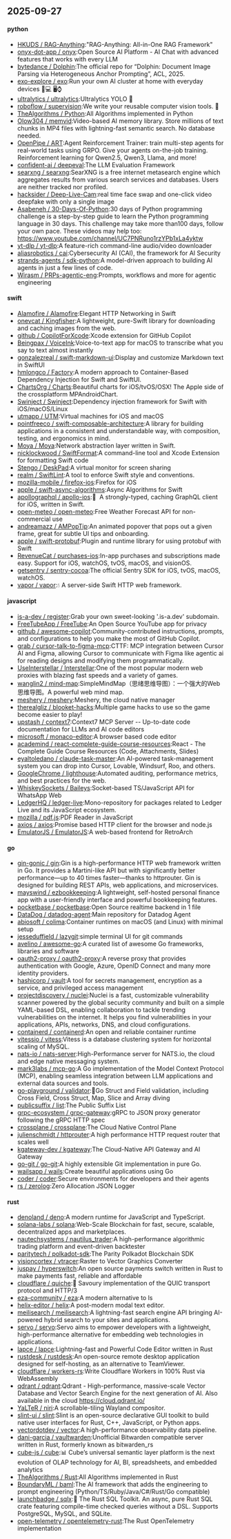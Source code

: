 ## 2025-09-27

#### python
* [HKUDS / RAG-Anything](https://github.com/HKUDS/RAG-Anything):"RAG-Anything: All-in-One RAG Framework"
* [onyx-dot-app / onyx](https://github.com/onyx-dot-app/onyx):Open Source AI Platform - AI Chat with advanced features that works with every LLM
* [bytedance / Dolphin](https://github.com/bytedance/Dolphin):The official repo for “Dolphin: Document Image Parsing via Heterogeneous Anchor Prompting”, ACL, 2025.
* [exo-explore / exo](https://github.com/exo-explore/exo):Run your own AI cluster at home with everyday devices 📱💻 🖥️⌚
* [ultralytics / ultralytics](https://github.com/ultralytics/ultralytics):Ultralytics YOLO 🚀
* [roboflow / supervision](https://github.com/roboflow/supervision):We write your reusable computer vision tools. 💜
* [TheAlgorithms / Python](https://github.com/TheAlgorithms/Python):All Algorithms implemented in Python
* [Olow304 / memvid](https://github.com/Olow304/memvid):Video-based AI memory library. Store millions of text chunks in MP4 files with lightning-fast semantic search. No database needed.
* [OpenPipe / ART](https://github.com/OpenPipe/ART):Agent Reinforcement Trainer: train multi-step agents for real-world tasks using GRPO. Give your agents on-the-job training. Reinforcement learning for Qwen2.5, Qwen3, Llama, and more!
* [confident-ai / deepeval](https://github.com/confident-ai/deepeval):The LLM Evaluation Framework
* [searxng / searxng](https://github.com/searxng/searxng):SearXNG is a free internet metasearch engine which aggregates results from various search services and databases. Users are neither tracked nor profiled.
* [hacksider / Deep-Live-Cam](https://github.com/hacksider/Deep-Live-Cam):real time face swap and one-click video deepfake with only a single image
* [Asabeneh / 30-Days-Of-Python](https://github.com/Asabeneh/30-Days-Of-Python):30 days of Python programming challenge is a step-by-step guide to learn the Python programming language in 30 days. This challenge may take more than100 days, follow your own pace. These videos may help too: https://www.youtube.com/channel/UC7PNRuno1rzYPb1xLa4yktw
* [yt-dlp / yt-dlp](https://github.com/yt-dlp/yt-dlp):A feature-rich command-line audio/video downloader
* [aliasrobotics / cai](https://github.com/aliasrobotics/cai):Cybersecurity AI (CAI), the framework for AI Security
* [strands-agents / sdk-python](https://github.com/strands-agents/sdk-python):A model-driven approach to building AI agents in just a few lines of code.
* [Wirasm / PRPs-agentic-eng](https://github.com/Wirasm/PRPs-agentic-eng):Prompts, workflows and more for agentic engineering

#### swift
* [Alamofire / Alamofire](https://github.com/Alamofire/Alamofire):Elegant HTTP Networking in Swift
* [onevcat / Kingfisher](https://github.com/onevcat/Kingfisher):A lightweight, pure-Swift library for downloading and caching images from the web.
* [github / CopilotForXcode](https://github.com/github/CopilotForXcode):Xcode extension for GitHub Copilot
* [Beingpax / VoiceInk](https://github.com/Beingpax/VoiceInk):Voice-to-text app for macOS to transcribe what you say to text almost instantly
* [gonzalezreal / swift-markdown-ui](https://github.com/gonzalezreal/swift-markdown-ui):Display and customize Markdown text in SwiftUI
* [hmlongco / Factory](https://github.com/hmlongco/Factory):A modern approach to Container-Based Dependency Injection for Swift and SwiftUI.
* [ChartsOrg / Charts](https://github.com/ChartsOrg/Charts):Beautiful charts for iOS/tvOS/OSX! The Apple side of the crossplatform MPAndroidChart.
* [Swinject / Swinject](https://github.com/Swinject/Swinject):Dependency injection framework for Swift with iOS/macOS/Linux
* [utmapp / UTM](https://github.com/utmapp/UTM):Virtual machines for iOS and macOS
* [pointfreeco / swift-composable-architecture](https://github.com/pointfreeco/swift-composable-architecture):A library for building applications in a consistent and understandable way, with composition, testing, and ergonomics in mind.
* [Moya / Moya](https://github.com/Moya/Moya):Network abstraction layer written in Swift.
* [nicklockwood / SwiftFormat](https://github.com/nicklockwood/SwiftFormat):A command-line tool and Xcode Extension for formatting Swift code
* [Stengo / DeskPad](https://github.com/Stengo/DeskPad):A virtual monitor for screen sharing
* [realm / SwiftLint](https://github.com/realm/SwiftLint):A tool to enforce Swift style and conventions.
* [mozilla-mobile / firefox-ios](https://github.com/mozilla-mobile/firefox-ios):Firefox for iOS
* [apple / swift-async-algorithms](https://github.com/apple/swift-async-algorithms):Async Algorithms for Swift
* [apollographql / apollo-ios](https://github.com/apollographql/apollo-ios):📱  A strongly-typed, caching GraphQL client for iOS, written in Swift.
* [open-meteo / open-meteo](https://github.com/open-meteo/open-meteo):Free Weather Forecast API for non-commercial use
* [andreamazz / AMPopTip](https://github.com/andreamazz/AMPopTip):An animated popover that pops out a given frame, great for subtle UI tips and onboarding.
* [apple / swift-protobuf](https://github.com/apple/swift-protobuf):Plugin and runtime library for using protobuf with Swift
* [RevenueCat / purchases-ios](https://github.com/RevenueCat/purchases-ios):In-app purchases and subscriptions made easy. Support for iOS, watchOS, tvOS, macOS, and visionOS.
* [getsentry / sentry-cocoa](https://github.com/getsentry/sentry-cocoa):The official Sentry SDK for iOS, tvOS, macOS, watchOS.
* [vapor / vapor](https://github.com/vapor/vapor):💧 A server-side Swift HTTP web framework.

#### javascript
* [is-a-dev / register](https://github.com/is-a-dev/register):Grab your own sweet-looking '.is-a.dev' subdomain.
* [FreeTubeApp / FreeTube](https://github.com/FreeTubeApp/FreeTube):An Open Source YouTube app for privacy
* [github / awesome-copilot](https://github.com/github/awesome-copilot):Community-contributed instructions, prompts, and configurations to help you make the most of GitHub Copilot.
* [grab / cursor-talk-to-figma-mcp](https://github.com/grab/cursor-talk-to-figma-mcp):CTTF: MCP integration between Cursor AI and Figma, allowing Cursor to communicate with Figma like agentic ai for reading designs and modifying them programmatically.
* [UseInterstellar / Interstellar](https://github.com/UseInterstellar/Interstellar):One of the most popular modern web proxies with blazing fast speeds and a variety of games.
* [wanglin2 / mind-map](https://github.com/wanglin2/mind-map):SimpleMindMap（思绪思维导图）：一个强大的Web思维导图。A powerful web mind map.
* [meshery / meshery](https://github.com/meshery/meshery):Meshery, the cloud native manager
* [therealgliz / blooket-hacks](https://github.com/therealgliz/blooket-hacks):Multiple game hacks to use so the game become easier to play!
* [upstash / context7](https://github.com/upstash/context7):Context7 MCP Server -- Up-to-date code documentation for LLMs and AI code editors
* [microsoft / monaco-editor](https://github.com/microsoft/monaco-editor):A browser based code editor
* [academind / react-complete-guide-course-resources](https://github.com/academind/react-complete-guide-course-resources):React - The Complete Guide Course Resources (Code, Attachments, Slides)
* [eyaltoledano / claude-task-master](https://github.com/eyaltoledano/claude-task-master):An AI-powered task-management system you can drop into Cursor, Lovable, Windsurf, Roo, and others.
* [GoogleChrome / lighthouse](https://github.com/GoogleChrome/lighthouse):Automated auditing, performance metrics, and best practices for the web.
* [WhiskeySockets / Baileys](https://github.com/WhiskeySockets/Baileys):Socket-based TS/JavaScript API for WhatsApp Web
* [LedgerHQ / ledger-live](https://github.com/LedgerHQ/ledger-live):Mono-repository for packages related to Ledger Live and its JavaScript ecosystem.
* [mozilla / pdf.js](https://github.com/mozilla/pdf.js):PDF Reader in JavaScript
* [axios / axios](https://github.com/axios/axios):Promise based HTTP client for the browser and node.js
* [EmulatorJS / EmulatorJS](https://github.com/EmulatorJS/EmulatorJS):A web-based frontend for RetroArch

#### go
* [gin-gonic / gin](https://github.com/gin-gonic/gin):Gin is a high-performance HTTP web framework written in Go. It provides a Martini-like API but with significantly better performance—up to 40 times faster—thanks to httprouter. Gin is designed for building REST APIs, web applications, and microservices.
* [mayswind / ezbookkeeping](https://github.com/mayswind/ezbookkeeping):A lightweight, self-hosted personal finance app with a user-friendly interface and powerful bookkeeping features.
* [pocketbase / pocketbase](https://github.com/pocketbase/pocketbase):Open Source realtime backend in 1 file
* [DataDog / datadog-agent](https://github.com/DataDog/datadog-agent):Main repository for Datadog Agent
* [abiosoft / colima](https://github.com/abiosoft/colima):Container runtimes on macOS (and Linux) with minimal setup
* [jesseduffield / lazygit](https://github.com/jesseduffield/lazygit):simple terminal UI for git commands
* [avelino / awesome-go](https://github.com/avelino/awesome-go):A curated list of awesome Go frameworks, libraries and software
* [oauth2-proxy / oauth2-proxy](https://github.com/oauth2-proxy/oauth2-proxy):A reverse proxy that provides authentication with Google, Azure, OpenID Connect and many more identity providers.
* [hashicorp / vault](https://github.com/hashicorp/vault):A tool for secrets management, encryption as a service, and privileged access management
* [projectdiscovery / nuclei](https://github.com/projectdiscovery/nuclei):Nuclei is a fast, customizable vulnerability scanner powered by the global security community and built on a simple YAML-based DSL, enabling collaboration to tackle trending vulnerabilities on the internet. It helps you find vulnerabilities in your applications, APIs, networks, DNS, and cloud configurations.
* [containerd / containerd](https://github.com/containerd/containerd):An open and reliable container runtime
* [vitessio / vitess](https://github.com/vitessio/vitess):Vitess is a database clustering system for horizontal scaling of MySQL.
* [nats-io / nats-server](https://github.com/nats-io/nats-server):High-Performance server for NATS.io, the cloud and edge native messaging system.
* [mark3labs / mcp-go](https://github.com/mark3labs/mcp-go):A Go implementation of the Model Context Protocol (MCP), enabling seamless integration between LLM applications and external data sources and tools.
* [go-playground / validator](https://github.com/go-playground/validator):💯Go Struct and Field validation, including Cross Field, Cross Struct, Map, Slice and Array diving
* [publicsuffix / list](https://github.com/publicsuffix/list):The Public Suffix List
* [grpc-ecosystem / grpc-gateway](https://github.com/grpc-ecosystem/grpc-gateway):gRPC to JSON proxy generator following the gRPC HTTP spec
* [crossplane / crossplane](https://github.com/crossplane/crossplane):The Cloud Native Control Plane
* [julienschmidt / httprouter](https://github.com/julienschmidt/httprouter):A high performance HTTP request router that scales well
* [kgateway-dev / kgateway](https://github.com/kgateway-dev/kgateway):The Cloud-Native API Gateway and AI Gateway
* [go-git / go-git](https://github.com/go-git/go-git):A highly extensible Git implementation in pure Go.
* [wailsapp / wails](https://github.com/wailsapp/wails):Create beautiful applications using Go
* [coder / coder](https://github.com/coder/coder):Secure environments for developers and their agents
* [rs / zerolog](https://github.com/rs/zerolog):Zero Allocation JSON Logger

#### rust
* [denoland / deno](https://github.com/denoland/deno):A modern runtime for JavaScript and TypeScript.
* [solana-labs / solana](https://github.com/solana-labs/solana):Web-Scale Blockchain for fast, secure, scalable, decentralized apps and marketplaces.
* [nautechsystems / nautilus_trader](https://github.com/nautechsystems/nautilus_trader):A high-performance algorithmic trading platform and event-driven backtester
* [paritytech / polkadot-sdk](https://github.com/paritytech/polkadot-sdk):The Parity Polkadot Blockchain SDK
* [visioncortex / vtracer](https://github.com/visioncortex/vtracer):Raster to Vector Graphics Converter
* [juspay / hyperswitch](https://github.com/juspay/hyperswitch):An open source payments switch written in Rust to make payments fast, reliable and affordable
* [cloudflare / quiche](https://github.com/cloudflare/quiche):🥧 Savoury implementation of the QUIC transport protocol and HTTP/3
* [eza-community / eza](https://github.com/eza-community/eza):A modern alternative to ls
* [helix-editor / helix](https://github.com/helix-editor/helix):A post-modern modal text editor.
* [meilisearch / meilisearch](https://github.com/meilisearch/meilisearch):A lightning-fast search engine API bringing AI-powered hybrid search to your sites and applications.
* [servo / servo](https://github.com/servo/servo):Servo aims to empower developers with a lightweight, high-performance alternative for embedding web technologies in applications.
* [lapce / lapce](https://github.com/lapce/lapce):Lightning-fast and Powerful Code Editor written in Rust
* [rustdesk / rustdesk](https://github.com/rustdesk/rustdesk):An open-source remote desktop application designed for self-hosting, as an alternative to TeamViewer.
* [cloudflare / workers-rs](https://github.com/cloudflare/workers-rs):Write Cloudflare Workers in 100% Rust via WebAssembly
* [qdrant / qdrant](https://github.com/qdrant/qdrant):Qdrant - High-performance, massive-scale Vector Database and Vector Search Engine for the next generation of AI. Also available in the cloud https://cloud.qdrant.io/
* [YaLTeR / niri](https://github.com/YaLTeR/niri):A scrollable-tiling Wayland compositor.
* [slint-ui / slint](https://github.com/slint-ui/slint):Slint is an open-source declarative GUI toolkit to build native user interfaces for Rust, C++, JavaScript, or Python apps.
* [vectordotdev / vector](https://github.com/vectordotdev/vector):A high-performance observability data pipeline.
* [dani-garcia / vaultwarden](https://github.com/dani-garcia/vaultwarden):Unofficial Bitwarden compatible server written in Rust, formerly known as bitwarden_rs
* [cube-js / cube](https://github.com/cube-js/cube):📊 Cube’s universal semantic layer platform is the next evolution of OLAP technology for AI, BI, spreadsheets, and embedded analytics
* [TheAlgorithms / Rust](https://github.com/TheAlgorithms/Rust):All Algorithms implemented in Rust
* [BoundaryML / baml](https://github.com/BoundaryML/baml):The AI framework that adds the engineering to prompt engineering (Python/TS/Ruby/Java/C#/Rust/Go compatible)
* [launchbadge / sqlx](https://github.com/launchbadge/sqlx):🧰 The Rust SQL Toolkit. An async, pure Rust SQL crate featuring compile-time checked queries without a DSL. Supports PostgreSQL, MySQL, and SQLite.
* [open-telemetry / opentelemetry-rust](https://github.com/open-telemetry/opentelemetry-rust):The Rust OpenTelemetry implementation
